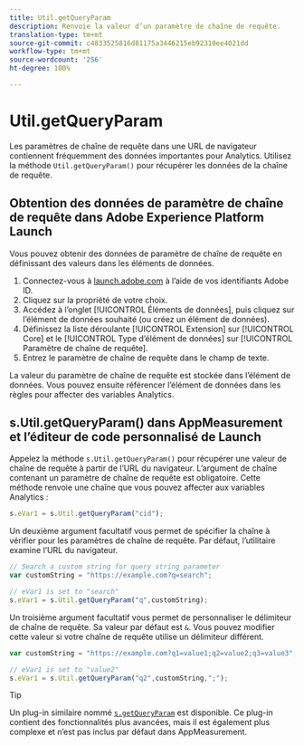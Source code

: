 ```yaml
---
title: Util.getQueryParam
description: Renvoie la valeur d’un paramètre de chaîne de requête.
translation-type: tm+mt
source-git-commit: c4833525816d81175a3446215eb92310ee4021dd
workflow-type: tm+mt
source-wordcount: '256'
ht-degree: 100%

---
```



# Util.getQueryParam

Les paramètres de chaîne de requête dans une URL de navigateur contiennent fréquemment des données importantes pour Analytics. Utilisez la méthode `Util.getQueryParam()` pour récupérer les données de la chaîne de requête.

## Obtention des données de paramètre de chaîne de requête dans Adobe Experience Platform Launch

Vous pouvez obtenir des données de paramètre de chaîne de requête en définissant des valeurs dans les éléments de données.

1. Connectez-vous à [launch.adobe.com](https://launch.adobe.com) à l’aide de vos identifiants Adobe ID.
2. Cliquez sur la propriété de votre choix.
3. Accédez à l’onglet [!UICONTROL Éléments de données], puis cliquez sur l’élément de données souhaité (ou créez un élément de données).
4. Définissez la liste déroulante [!UICONTROL Extension] sur [!UICONTROL Core] et le [!UICONTROL Type d’élément de données] sur [!UICONTROL Paramètre de chaîne de requête].
5. Entrez le paramètre de chaîne de requête dans le champ de texte.

La valeur du paramètre de chaîne de requête est stockée dans l’élément de données. Vous pouvez ensuite référencer l’élément de données dans les règles pour affecter des variables Analytics.

## s.Util.getQueryParam() dans AppMeasurement et l’éditeur de code personnalisé de Launch

Appelez la méthode `s.Util.getQueryParam()` pour récupérer une valeur de chaîne de requête à partir de l’URL du navigateur. L’argument de chaîne contenant un paramètre de chaîne de requête est obligatoire. Cette méthode renvoie une chaîne que vous pouvez affecter aux variables Analytics :

```js
s.eVar1 = s.Util.getQueryParam("cid");
```

Un deuxième argument facultatif vous permet de spécifier la chaîne à vérifier pour les paramètres de chaîne de requête. Par défaut, l’utilitaire examine l’URL du navigateur.

```js
// Search a custom string for query string parameter
var customString = "https://example.com?q=search";

// eVar1 is set to "search"
s.eVar1 = s.Util.getQueryParam("q",customString);
```

Un troisième argument facultatif vous permet de personnaliser le délimiteur de chaîne de requête. Sa valeur par défaut est `&`. Vous pouvez modifier cette valeur si votre chaîne de requête utilise un délimiteur différent.

```js
var customString = "https://example.com?q1=value1;q2=value2;q3=value3";

// eVar1 is set to "value2"
s.eVar1 = s.Util.getQueryParam("q2",customString,";");
```

>[!TIP]
>
>Un plug-in similaire nommé [`s.getQueryParam`](../plugins/getqueryparam.md) est disponible. Ce plug-in contient des fonctionnalités plus avancées, mais il est également plus complexe et n’est pas inclus par défaut dans AppMeasurement.
